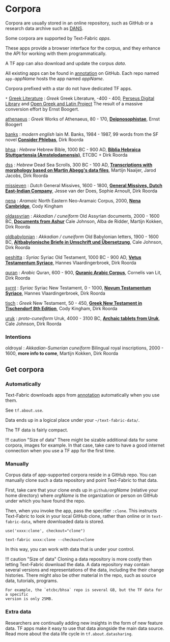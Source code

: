# Corpora

Corpora are usually stored in an online repository, such as GitHub or a research data archive
such as [DANS](https://dans.knaw.nl/en/front-page?set_language=en).

Some corpora are supported by Text-Fabric *apps*.

These apps provide a browser interface for the corpus, and they enhance the API for working
with them programmatically.

A TF app can also download and update the corpus *data*.

All existing apps can be found in 
[annotation](https://github.com/annotation) on GitHub.
Each repo named `app-`*appName* hosts the app named *appName*.


Corpora prefixed with a star do not have dedicated TF apps.


`*` [Greek Literature](https://github.com/pthu/greek_literature)
:   *Greek*
    Greek Literature, -400 - 400,
    [Perseus Digital Library](https://github.com/PerseusDL/canonical-greekLit) and 
    [Open Greek and Latin Project](https://github.com/OpenGreekAndLatin/First1KGreek)
    The result of a massive conversion effort by Ernst Boogert.

[athenaeus](https://github.com/annotation/app-athenaeus)
:   *Greek*
    Works of Athenaeus, 80 - 170,
    **[Deipnosophistae](https://en.wikipedia.org/wiki/Deipnosophistae)**,
    Ernst Boogert

[banks](https://github.com/annotation/app-banks)
:   *modern english*
    Iain M. Banks, 1984 - 1987,
    99 words from the SF novel
    **[Consider Phlebas](https://read.amazon.com/kp/kshare?asin=B002TXZRQI&id=NpPGzf_HT5aADabyiDDSIQ&reshareId=RZ91SGMZJPWK9S1Y4EZX&reshareChannel=system)**,
    Dirk Roorda

[bhsa](https://github.com/annotation/app-bhsa)
:   *Hebrew*
    Hebrew Bible, 1000 BC - 900 AD,
    **[Biblia Hebraica Stuttgartensia (Amstelodamensis)](https://etcbc.github.io/bhsa/)**,
    ETCBC + Dirk Roorda

[dss](https://github.com/annotation/app-dss)
:   *Hebrew*
    Dead Sea Scrolls, 300 BC - 100 AD,
    **[Transcriptions with morphology based on Martin Abegg's data files](https://github.com/ETCBC/dss/blob/master/docs/about.md)**,
    Martijn Naaijer, Jarod Jacobs, Dirk Roorda

[missieven](https://github.com/annotation/app-missieven)
:   *Dutch* 
    General Missives, 1600 - 1800,
    **[General Missives, Dutch East-Indian Company](https://github.com/Dans-labs/clariah-gm)**,
    Jesse van der Does, Sophie Arnoult, Dirk Roorda

[nena](https://github.com/annotation/app-nena)
:   *Aramaic*
    North Eastern Neo-Aramaic Corpus, 2000,
    **[Nena Cambridge](https://nena.ames.cam.ac.uk)**,
    Cody Kingham

[oldassyrian](https://github.com/annotation/app-oldassyrian)
:   *Akkadian / cuneiform*
    Old Assyrian documents, 2000 - 1600 BC,
    **[Documents from Ashur](https://github.com/Nino-cunei/oldassyrian/blob/master/docs/about.md)**
    Cale Johnson, Alba de Ridder, Martijn Kokken, Dirk Roorda

[oldbabylonian](https://github.com/annotation/app-oldbabylonian)
:   *Akkadian / cuneiform*
    Old Babylonian letters, 1900 - 1600 BC,
    **[Altbabylonische Briefe in Umschrift und Übersetzung](https://github.com/Nino-cunei/oldbabylonian/blob/master/docs/about.md)**,
    Cale Johnson, Dirk Roorda

[peshitta](https://github.com/annotation/app-peshitta)
:   *Syriac*
    Syriac Old Testament, 1000 BC - 900 AD,
    **[Vetus Testamentum Syriace](https://github.com/ETCBC/peshitta/blob/master/docs/about.md)**,
    Hannes Vlaardingerbroek, Dirk Roorda

[quran](https://github.com/annotation/app-quran)
:   *Arabic*
    Quran, 600 - 900,
    **[Quranic Arabic Corpus](https://github.com/q-ran/quran/blob/master/docs/about.md)**,
    Cornelis van Lit, Dirk Roorda

[syrnt](https://github.com/annotation/app-syrnt)
:   *Syriac*
    Syriac New Testament, 0 - 1000,
    **[Novum Testamentum Syriace](https://github.com/ETCBC/syrnt/blob/master/docs/about.md)**,
    Hannes Vlaardingerbroek, Dirk Roorda

[tisch](https://github.com/annotation/app-tisch)
:   *Greek*
    New Testament, 50 - 450,
    **[Greek New Testament in Tischendorf 8th Edition](https://github.com/codykingham/tischendorf_tf)**,
    Cody Kingham, Dirk Roorda

[uruk](https://github.com/annotation/app-uruk)
:   *proto-cuneiform*
    Uruk, 4000 - 3100 BC,
    **[Archaic tablets from Uruk](https://github.com/Nino-cunei/uruk/blob/master/docs/about.md)**,
    Cale Johnson, Dirk Roorda


### Intentions

oldroyal
:   *Akkadian-Sumerian cuneiform*
    Bilingual royal inscriptions, 2000 - 1600,
    **more info to come**, Martijn Kokken, Dirk Roorda


## Get corpora

### Automatically

Text-Fabric downloads apps from [annotation](https://github.com/annotation) automatically
when you use them.

See `tf.about.use`.

Data ends up in a logical place under your `~/text-fabric-data/`.

The TF data is fairly compact.

!!! caution "Size of data"
    There might be sizable additional data for some corpora,
    images for example.
    In that case, take care to have a good internet connection
    when you use a TF app for the first time.

### Manually

Corpus data of app-supported corpora reside in a GitHub repo.
You can manually clone such a data repository and point Text-Fabric to that data.

First, take care that your clone ends up in `github/`*orgName*
(relative your home directory)
where *orgName* is the organization or person on GitHub under which you have
found the repo.

Then, when you invoke the app, pass the specifier `:clone`.
This instructs Text-Fabric to look in your local GitHub clone, rather
than online or in `text-fabric-data`, where downloaded data is stored.

    use('xxxx:clone', checkout="clone")

    text-fabric xxxx:clone --checkout=clone

In this way, you can work with data that is under your control.

!!! caution "Size of data"
    Cloning a data repository is more costly then letting Text-Fabric download the data.
    A data repository may contain several versions and representations of the data,
    including the their change histories. There might also be other
    material in the repo, such as source data, tutorials, programs.

    For example, the `etcbc/bhsa` repo is several GB, but the TF data for a specific
    version is only 25MB.

### Extra data

Researchers are continually adding new insights in the form of new feature
data. TF apps make it easy to use that data alongside the main data source.
Read more about the data life cycle in `tf.about.datasharing`.
